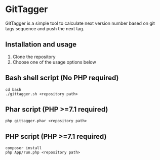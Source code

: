 # GitTagger

GitTagger is a simple tool to calculate next version number based on git tags sequence and push the next tag.

## Installation and usage

1. Clone the repository
2. Choose one of the usage options below

## Bash shell script (No PHP required)

    cd bash
    ./gittagger.sh <repository path>

## Phar script (PHP >=7.1 required)

    php gittagger.phar <repository path>

## PHP script (PHP >=7.1 required)

    composer install
    php App/run.php <repository path>
